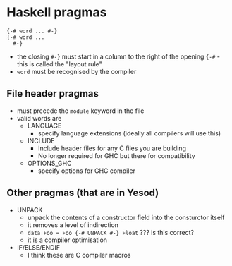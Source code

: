 # Haskell pragmas

```
{-# word ... #-}
{-# word ...
  #-}

```

* the closing `#-}` must start in a column to the right of the opening `{-#` - this is called the "layout rule"
* `word` must be recognised by the compiler

## File header pragmas

* must precede the `module` keyword in the file
* valid words are
  * LANGUAGE
      * specify language extensions (ideally all compilers will use this)
  * INCLUDE
      * Include header files for any C files you are building
      * No longer required for GHC but there for compatibility
  * OPTIONS_GHC
      * specify options for GHC compiler


## Other pragmas (that are in Yesod)

* UNPACK
    * unpack the contents of a constructor field into the consturctor itself
    * it removes a level of indirection
    * `data Foo = Foo {-# UNPACK #-} Float` ??? is this correct?
    * it is a compiler optimisation
* IF/ELSE/ENDIF
    * I think these are C compiler macros
